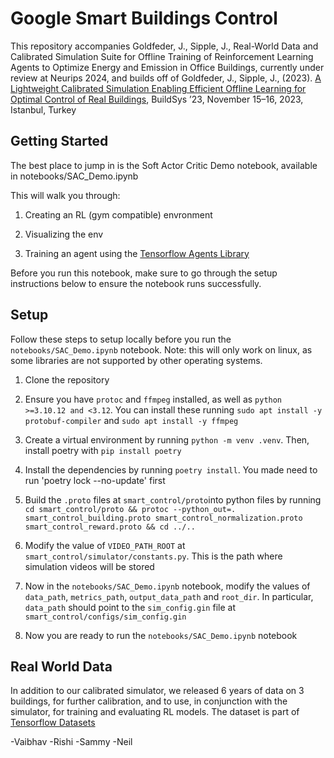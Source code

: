 # Google Smart Buildings Control

This repository accompanies Goldfeder, J., Sipple, J., Real-World Data and Calibrated
Simulation Suite for Offline Training of Reinforcement Learning Agents to Optimize
Energy and Emission in Office Buildings, currently under review at Neurips 2024,
and builds off of Goldfeder, J., Sipple, J., (2023).
[A Lightweight Calibrated Simulation Enabling Efficient Offline Learning for Optimal Control of Real Buildings](https://dl.acm.org/doi/10.1145/3600100.3625682),
BuildSys ’23, November 15–16, 2023, Istanbul, Turkey

## Getting Started

The best place to jump in is the Soft Actor Critic Demo notebook,
available in notebooks/SAC_Demo.ipynb

This will walk you through:

1. Creating an RL (gym compatible) envronment

2. Visualizing the env

3. Training an agent using the [Tensorflow Agents Library](https://www.tensorflow.org/agents)

Before you run this notebook, make sure to go through the setup instructions below to ensure the notebook runs successfully.

## Setup

Follow these steps to setup locally before you run the `notebooks/SAC_Demo.ipynb` notebook. Note: this will only work on linux, as some libraries are not supported by other operating systems.

1. Clone the repository

2. Ensure you have `protoc` and `ffmpeg` installed, as well as `python >=3.10.12 and <3.12`. You can install these running `sudo apt install -y protobuf-compiler` and `sudo apt install -y ffmpeg`

3. Create a virtual environment by running `python -m venv .venv`. Then, install poetry with `pip install poetry`

4. Install the dependencies by running `poetry install`. You made need to run 'poetry lock --no-update' first

5. Build the `.proto` files at `smart_control/proto`into python files by running `cd smart_control/proto && protoc --python_out=. smart_control_building.proto smart_control_normalization.proto smart_control_reward.proto && cd ../..`  

6. Modify the value of `VIDEO_PATH_ROOT` at `smart_control/simulator/constants.py`. This is the path where simulation videos will be stored

7. Now in the `notebooks/SAC_Demo.ipynb` notebook, modify the values of `data_path`, `metrics_path`, `output_data_path` and `root_dir`. In particular, `data_path` should point to the `sim_config.gin` file at `smart_control/configs/sim_config.gin`

8. Now you are ready to run the `notebooks/SAC_Demo.ipynb` notebook 

## Real World Data

In addition to our calibrated simulator, we released 6 years of data on 3 buildings, for further calibration, and to use, in conjunction with the simulator, for training and evaluating RL models. The dataset is part of [Tensorflow Datasets](https://github.com/tensorflow/datasets/tree/master/tensorflow_datasets/datasets/smart_buildings_dataset)

-Vaibhav
-Rishi
-Sammy
-Neil
